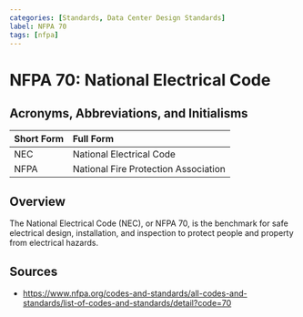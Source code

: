 ```yaml
---
categories: [Standards, Data Center Design Standards]
label: NFPA 70
tags: [nfpa]
---
```


# NFPA 70: National Electrical Code

## Acronyms, Abbreviations, and Initialisms

Short Form | Full Form
:--- | :---
NEC | National Electrical Code
NFPA | National Fire Protection Association

## Overview

The National Electrical Code (NEC), or NFPA 70, is the benchmark for safe electrical design, installation, and inspection to protect people and property from electrical hazards.

## Sources

- https://www.nfpa.org/codes-and-standards/all-codes-and-standards/list-of-codes-and-standards/detail?code=70
